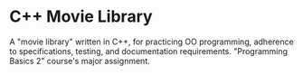 # C++ Movie Library
A "movie library" written in C++, for practicing OO programming, adherence to specifications, testing, and documentation requirements. "Programming Basics 2" course's major assignment.

